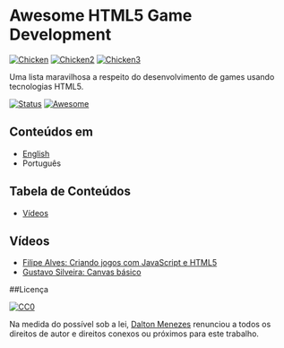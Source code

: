 # Awesome HTML5 Game Development
[![Chicken](https://github.com/daltonmenezes/pepper-the-chicken/blob/master/src/sprites/chicken.png)](#)
[![Chicken2](https://github.com/daltonmenezes/pepper-the-chicken/blob/master/src/sprites/chicken2.png)](#)
[![Chicken3](https://github.com/daltonmenezes/pepper-the-chicken/blob/master/src/sprites/chicken-hit.png)](#)

Uma lista maravilhosa a respeito do desenvolvimento de games usando tecnologias HTML5.

[![Status](https://img.shields.io/badge/status-in%20progress-orange.svg)](#)
[![Awesome](https://cdn.rawgit.com/sindresorhus/awesome/d7305f38d29fed78fa85652e3a63e154dd8e8829/media/badge.svg)](https://github.com/sindresorhus/awesome)

## Conteúdos em
- [English](English.md)
- Português

## Tabela de Conteúdos
- [Vídeos](#vídeos)

## Vídeos

- [Filipe Alves: Criando jogos com JavaScript e HTML5](https://www.youtube.com/playlist?list=PL1EkVGo1AQ0Hsqhvjm4khfp6innDjpj9J)
- [Gustavo Silveira: Canvas básico](https://www.youtube.com/playlist?list=PLclUTiUoLCbAHv7L2x4BzHdWRmhv1Hs63)

##Licença

[![CC0](https://i.creativecommons.org/l/by/4.0/88x31.png)](http://creativecommons.org/licenses/by/4.0/)

Na medida do possível sob a lei, [Dalton Menezes](http://github.com/daltonmenezes) renunciou a todos os direitos de autor e direitos conexos ou próximos para este trabalho.

